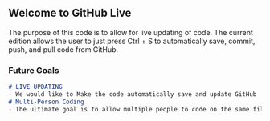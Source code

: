 ## Welcome to GitHub Live
The purpose of this code is to allow for live updating of code. The current edition allows the user to just press Ctrl + S to automatically save, commit, push, and pull code from GitHub. 

### Future Goals

```markdown
# LIVE UPDATING
- We would like to Make the code automatically save and update GitHub
# Multi-Person Coding
- The ultimate goal is to allow multiple people to code on the same file and update code directly similar to Google Docs. This would allow for more people to code simultaneously. Teams would be able to get work done faster
```
